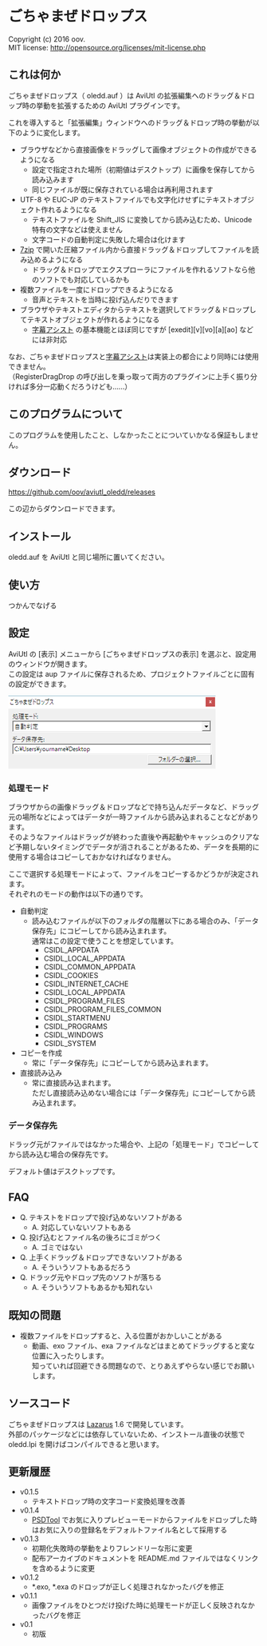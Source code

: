 ﻿ごちゃまぜドロップス
==============

Copyright (c) 2016 oov.  
MIT license: http://opensource.org/licenses/mit-license.php

これは何か
----------

ごちゃまぜドロップス（ oledd.auf ）は AviUtl の拡張編集へのドラッグ＆ドロップ時の挙動を拡張するための AviUtl プラグインです。

これを導入すると「拡張編集」ウィンドウへのドラッグ＆ドロップ時の挙動が以下のように変化します。

- ブラウザなどから直接画像をドラッグして画像オブジェクトの作成ができるようになる
  - 設定で指定された場所（初期値はデスクトップ）に画像を保存してから読み込みます
  - 同じファイルが既に保存されている場合は再利用されます
- UTF-8 や EUC-JP のテキストファイルでも文字化けせずにテキストオブジェクト作れるようになる
  - テキストファイルを Shift_JIS に変換してから読み込むため、Unicode 特有の文字などは使えません
  - 文字コードの自動判定に失敗した場合は化けます
- [7zip](https://sevenzip.osdn.jp/) で開いた圧縮ファイル内から直接ドラッグ＆ドロップしてファイルを読み込めるようになる
  - ドラッグ＆ドロップでエクスプローラにファイルを作れるソフトなら他のソフトでも対応しているかも
- 複数ファイルを一度にドロップできるようになる
  - 音声とテキストを当時に投げ込んだりできます
- ブラウザやテキストエディタからテキストを選択してドラッグ＆ドロップしてテキストオブジェクトが作れるようになる
  - [字幕アシスト](http://aoytsk.blog.jp/aviutl/1412254.html) の基本機能とほぼ同じですが [exedit][v][vo][a][ao] などには非対応

なお、ごちゃまぜドロップスと[字幕アシスト](http://aoytsk.blog.jp/aviutl/1412254.html)は実装上の都合により同時には使用できません。  
（RegisterDragDrop の呼び出しを乗っ取って両方のプラグインに上手く振り分ければ多分一応動くだろうけども……）

このプログラムについて
----------------------

このプログラムを使用したこと、しなかったことについていかなる保証もしません。

ダウンロード
------------

https://github.com/oov/aviutl_oledd/releases

この辺からダウンロードできます。

インストール
------------

oledd.auf を AviUtl と同じ場所に置いてください。

使い方
------

つかんでなげる

設定
----

AviUtl の [表示] メニューから [ごちゃまぜドロップスの表示] を選ぶと、設定用のウィンドウが開きます。  
この設定は aup ファイルに保存されるため、プロジェクトファイルごとに固有の設定ができます。

![設定のスクリーンショット](img/setting.png "設定のスクリーンショット")

### 処理モード

ブラウザからの画像ドラッグ＆ドロップなどで持ち込んだデータなど、ドラッグ元の場所などによってはデータが一時ファイルから読み込まれることなどがあります。  
そのようなファイルはドラッグが終わった直後や再起動やキャッシュのクリアなど予期しないタイミングでデータが消されることがあるため、データを長期的に使用する場合はコピーしておかなければなりません。

ここで選択する処理モードによって、ファイルをコピーするかどうかが決定されます。  
それぞれのモードの動作は以下の通りです。  

- 自動判定
  - 読み込むファイルが以下のフォルダの階層以下にある場合のみ、「データ保存先」にコピーしてから読み込まれます。  
  通常はこの設定で使うことを想定しています。
    - CSIDL_APPDATA
    - CSIDL_LOCAL_APPDATA
    - CSIDL_COMMON_APPDATA
    - CSIDL_COOKIES
    - CSIDL_INTERNET_CACHE
    - CSIDL_LOCAL_APPDATA
    - CSIDL_PROGRAM_FILES
    - CSIDL_PROGRAM_FILES_COMMON
    - CSIDL_STARTMENU
    - CSIDL_PROGRAMS
    - CSIDL_WINDOWS
    - CSIDL_SYSTEM
- コピーを作成
  - 常に「データ保存先」にコピーしてから読み込まれます。
- 直接読み込み
  - 常に直接読み込まれます。   
  ただし直接読み込めない場合には「データ保存先」にコピーしてから読み込まれます。

### データ保存先

ドラッグ元がファイルではなかった場合や、上記の「処理モード」でコピーしてから読み込む場合の保存先です。

デフォルト値はデスクトップです。

FAQ
---

- Q. テキストをドロップで投げ込めないソフトがある
  - A. 対応していないソフトもある
- Q. 投げ込むとファイル名の後ろにゴミがつく
  - A. ゴミではない
- Q. 上手くドラッグ＆ドロップできないソフトがある
  - A. そういうソフトもあるだろう
- Q. ドラッグ元やドロップ先のソフトが落ちる
  - A. そういうソフトもあるかも知れない

既知の問題
----------

- 複数ファイルをドロップすると、入る位置がおかしいことがある
  - 動画、exo ファイル、exa ファイルなどはまとめてドラッグすると変な位置に入ったりします。  
  知っていれば回避できる問題なので、とりあえずやらない感じでお願いします。

ソースコード
------------

ごちゃまぜドロップスは [Lazarus](http://www.lazarus-ide.org/) 1.6 で開発しています。  
外部のパッケージなどには依存していないため、インストール直後の状態で oledd.lpi を開けばコンパイルできると思います。

更新履歴
--------

- v0.1.5
  - テキストドロップ時の文字コード変換処理を改善
- v0.1.4
  - [PSDTool](https://oov.github.io/psdtool/) でお気に入りプレビューモードからファイルをドロップした時はお気に入りの登録名をデフォルトファイル名として採用する
- v0.1.3
  - 初期化失敗時の挙動をよりフレンドリーな形に変更
  - 配布アーカイブのドキュメントを README.md ファイルではなくリンクを含めるように変更
- v0.1.2
  - *.exo, *.exa のドロップが正しく処理されなかったバグを修正
- v0.1.1
  - 画像ファイルをひとつだけ投げた時に処理モードが正しく反映されなかったバグを修正
- v0.1
  - 初版
